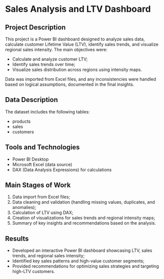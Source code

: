 # Sales Analysis and LTV Dashboard

## Project Description

This project is a Power BI dashboard designed to analyze sales data, calculate customer Lifetime Value (LTV), identify sales trends, and visualize regional sales intensity. The main objectives were:  
- Calculate and analyze customer LTV;  
- Identify sales trends over time;  
- Visualize sales distribution across regions using intensity maps.  

Data was imported from Excel files, and any inconsistencies were handled based on logical assumptions, documented in the final insights.

## Data Description

The dataset includes the following tables:  
- products
- sales
- customers

## Tools and Technologies  
- Power BI Desktop  
- Microsoft Excel (data source)  
- DAX (Data Analysis Expressions) for calculations  

## Main Stages of Work  
1. Data import from Excel files;  
2. Data cleaning and validation (handling missing values, duplicates, and anomalies);  
3. Calculation of LTV using DAX;  
4. Creation of visualizations for sales trends and regional intensity maps;  
5. Summary of key insights and recommendations based on the analysis.  

## Results  
- Developed an interactive Power BI dashboard showcasing LTV, sales trends, and regional sales intensity;  
- Identified key sales patterns and high-value customer segments;  
- Provided recommendations for optimizing sales strategies and targeting high-LTV customers.
